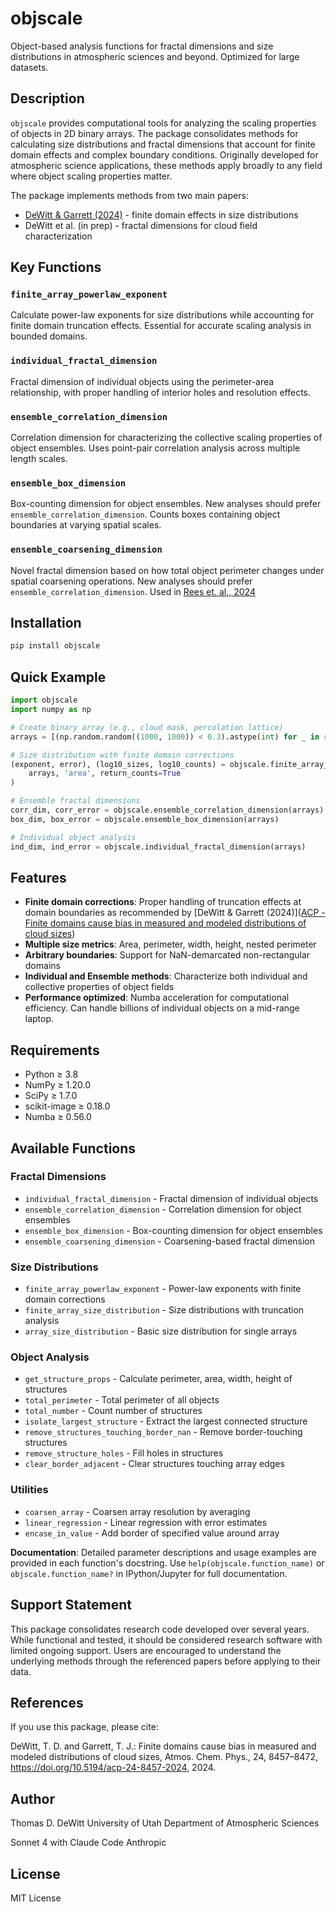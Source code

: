 # objscale

Object-based analysis functions for fractal dimensions and size distributions in atmospheric sciences and beyond. Optimized for large datasets.

## Description

`objscale` provides computational tools for analyzing the scaling properties of objects in 2D binary arrays. The package consolidates methods for calculating size distributions and fractal dimensions that account for finite domain effects and complex boundary conditions. Originally developed for atmospheric science applications, these methods apply broadly to any field where object scaling properties matter.

The package implements methods from two main papers:

- [DeWitt & Garrett (2024)](https://acp.copernicus.org/articles/24/8457/2024/) - finite domain effects in size distributions  
- DeWitt et al. (in prep) - fractal dimensions for cloud field characterization

## Key Functions

### `finite_array_powerlaw_exponent`

Calculate power-law exponents for size distributions while accounting for finite domain truncation effects. Essential for accurate scaling analysis in bounded domains.

### `individual_fractal_dimension`

Fractal dimension of individual objects using the perimeter-area relationship, with proper handling of interior holes and resolution effects.

### `ensemble_correlation_dimension`

Correlation dimension for characterizing the collective scaling properties of object ensembles. Uses point-pair correlation analysis across multiple length scales.

### `ensemble_box_dimension`

Box-counting dimension for object ensembles. New analyses should prefer `ensemble_correlation_dimension`. Counts boxes containing object boundaries at varying spatial scales.

### `ensemble_coarsening_dimension`

Novel fractal dimension based on how total object perimeter changes under spatial coarsening operations. New analyses should prefer `ensemble_correlation_dimension`. Used in [Rees et. al., 2024](https://npg.copernicus.org/articles/31/497/2024/)

## Installation

```bash
pip install objscale
```

## Quick Example

```python
import objscale
import numpy as np

# Create binary array (e.g., cloud mask, percolation lattice)
arrays = [(np.random.random((1000, 1000)) < 0.3).astype(int) for _ in range(4)]

# Size distribution with finite domain corrections
(exponent, error), (log10_sizes, log10_counts) = objscale.finite_array_powerlaw_exponent(
    arrays, 'area', return_counts=True
)

# Ensemble fractal dimensions
corr_dim, corr_error = objscale.ensemble_correlation_dimension(arrays)
box_dim, box_error = objscale.ensemble_box_dimension(arrays)

# Individual object analysis  
ind_dim, ind_error = objscale.individual_fractal_dimension(arrays)
```

## Features

- **Finite domain corrections**: Proper handling of truncation effects at domain boundaries as recommended by [DeWitt & Garrett (2024)]([ACP - Finite domains cause bias in measured and modeled distributions of cloud sizes](https://acp.copernicus.org/articles/24/8457/2024/))
- **Multiple size metrics**: Area, perimeter, width, height, nested perimeter
- **Arbitrary boundaries**: Support for NaN-demarcated non-rectangular domains  
- **Individual and Ensemble methods**: Characterize both individual and collective properties of object fields
- **Performance optimized**: Numba acceleration for computational efficiency. Can handle billions of individual objects on a mid-range laptop.

## Requirements

- Python ≥ 3.8
- NumPy ≥ 1.20.0
- SciPy ≥ 1.7.0  
- scikit-image ≥ 0.18.0
- Numba ≥ 0.56.0

## Available Functions

### Fractal Dimensions
- `individual_fractal_dimension` - Fractal dimension of individual objects
- `ensemble_correlation_dimension` - Correlation dimension for object ensembles
- `ensemble_box_dimension` - Box-counting dimension for object ensembles
- `ensemble_coarsening_dimension` - Coarsening-based fractal dimension

### Size Distributions
- `finite_array_powerlaw_exponent` - Power-law exponents with finite domain corrections
- `finite_array_size_distribution` - Size distributions with truncation analysis
- `array_size_distribution` - Basic size distribution for single arrays

### Object Analysis
- `get_structure_props` - Calculate perimeter, area, width, height of structures
- `total_perimeter` - Total perimeter of all objects
- `total_number` - Count number of structures
- `isolate_largest_structure` - Extract the largest connected structure
- `remove_structures_touching_border_nan` - Remove border-touching structures
- `remove_structure_holes` - Fill holes in structures
- `clear_border_adjacent` - Clear structures touching array edges

### Utilities
- `coarsen_array` - Coarsen array resolution by averaging
- `linear_regression` - Linear regression with error estimates
- `encase_in_value` - Add border of specified value around array

**Documentation**: Detailed parameter descriptions and usage examples are provided in each function's docstring. Use `help(objscale.function_name)` or `objscale.function_name?` in IPython/Jupyter for full documentation.

## Support Statement

This package consolidates research code developed over several years. While functional and tested, it should be considered research software with limited ongoing support. Users are encouraged to understand the underlying methods through the referenced papers before applying to their data.

## References

If you use this package, please cite:

DeWitt, T. D. and Garrett, T. J.: Finite domains cause bias in measured and modeled 
distributions of cloud sizes, Atmos. Chem. Phys., 24, 8457–8472, 
https://doi.org/10.5194/acp-24-8457-2024, 2024.

## Author

Thomas D. DeWitt
University of Utah Department of Atmospheric Sciences


Sonnet 4 with Claude Code
Anthropic

## License

MIT License